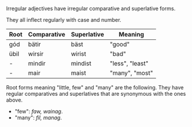 Irregular adjectives have irregular comparative and superlative forms.

They all inflect regularly with case and number.

| Root | Comparative | Superlative | Meaning         |
| ---- | ----------- | ----------- | --------------- |
| gód  | bätir       | bäst        | "good"          |
| übil | wirsir      | wirist     | "bad"           |
| -    | mindir      | mindist     | "less", "least" |
| -    | mair        | maist       | "many", "most"  |

Root forms meaning "little, few" and "many" are the following. They have regular
comparatives and superlatives that are synonymous with the ones above.

- "few": _faw, wainag_.
- "many": _fil, manag_.
